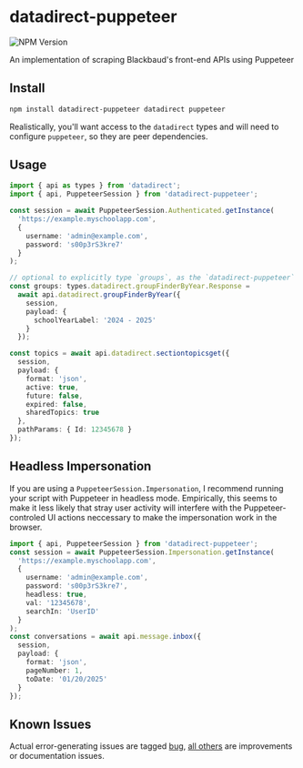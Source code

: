 # datadirect-puppeteer

![NPM Version](https://img.shields.io/npm/v/datadirect-puppeteer)

An implementation of scraping Blackbaud's front-end APIs using Puppeteer

## Install

```sh
npm install datadirect-puppeteer datadirect puppeteer
```

Realistically, you'll want access to the `datadirect` types and will need to configure `puppeteer`, so they are peer dependencies.

## Usage

```ts
import { api as types } from 'datadirect';
import { api, PuppeteerSession } from 'datadirect-puppeteer';

const session = await PuppeteerSession.Authenticated.getInstance(
  'https://example.myschoolapp.com',
  {
    username: 'admin@example.com',
    password: 's00p3rS3kre7'
  }
);

// optional to explicitly type `groups`, as the `datadirect-puppeteer` method maps types correctly!
const groups: types.datadirect.groupFinderByYear.Response =
  await api.datadirect.groupFinderByYear({
    session,
    payload: {
      schoolYearLabel: '2024 - 2025'
    }
  });

const topics = await api.datadirect.sectiontopicsget({
  session,
  payload: {
    format: 'json',
    active: true,
    future: false,
    expired: false,
    sharedTopics: true
  },
  pathParams: { Id: 12345678 }
});
```

## Headless Impersonation

If you are using a `PuppeteerSession.Impersonation`, I recommend running your script with Puppeteer in headless mode. Empirically, this seems to make it less likely that stray user activity will interfere with the Puppeteer-controled UI actions neccessary to make the impersonation work in the browser.

```ts
import { api, PuppeteerSession } from 'datadirect-puppeteer';
const session = await PuppeteerSession.Impersonation.getInstance(
  'https://example.myschoolapp.com',
  {
    username: 'admin@example.com',
    password: 's00p3rS3kre7',
    headless: true,
    val: '12345678',
    searchIn: 'UserID'
  }
);
const conversations = await api.message.inbox({
  session,
  payload: {
    format: 'json',
    pageNumber: 1,
    toDate: '01/20/2025'
  }
});
```

## Known Issues

Actual error-generating issues are tagged [bug](https://github.com/battis/myschoolapp-reporting/issues?q=is%3Aissue%20state%3Aopen%20label%3Adatadirect-puppeteer%20label%3Abug%20), [all others](https://github.com/battis/myschoolapp-reporting/issues?q=is%3Aissue%20state%3Aopen%20label%3Adatadirect-puppeteer%20label%3Abug%20) are improvements or documentation issues.

```

```
